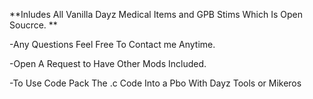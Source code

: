 **Inludes All Vanilla Dayz Medical Items and GPB Stims Which Is Open Soucrce. **

-Any Questions Feel Free To Contact me Anytime.

-Open A Request to Have Other Mods Included.

-To Use Code Pack The .c Code Into a Pbo With Dayz Tools or Mikeros 
